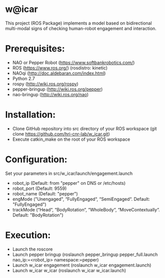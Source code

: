 # w@icar
This project (ROS Package) implements a model based on bidirectional multi-modal signs of checking human-robot engagement and interaction.

# Prerequisites:
- NAO or Pepper Robot (https://www.softbankrobotics.com/)
- ROS (https://www.ros.org/) (rosdistro: kinetic)
- NAOqi (http://doc.aldebaran.com/index.html) 
- Python 2.7
- rospy (http://wiki.ros.org/rospy)
- pepper-bringup (http://wiki.ros.org/pepper)
- nao-bringup (http://wiki.ros.org/nao)

# Installation:
- Clone GitHub repository into src directory of your ROS workspace 
(git clone https://github.com/hri-cnr-lab/w_icar.git)
- Execute catkin_make on the root of your ROS workspace

# Configuration:
Set your parameters in src/w_icar/launch/engagement.launch 
- robot_ip <IP of the robot> (Default: from "pepper" on DNS or /etc/hosts)
- robot_port <NAOqi bridge port> (Default: 9559)
- robot_name <The name of robot> (Default: "pepper")
- engMode <The engagement mode> ("Unengaged", “FullyEngaged“, “SemiEngaged“. Default: "FullyEngaged")
- trackMode <The tracking mode> (“Head“, “BodyRotation“, “WholeBody“, “MoveContextually“. Default: "BodyRotation")

# Execution:
- Launch the roscore
- Launch pepper bringup 
(roslaunch pepper_bringup pepper_full.launch nao_ip:=<robot_ip> namespace:=pepper)
- Launch w_icar engagement 
(roslaunch  w_icar engagement.launch)
- Launch w_icar w_icar 
(roslaunch w_icar w_icar.launch)



